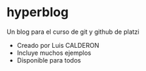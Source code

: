 # hyperblog
Un blog para el curso de git y github de platzi

* Creado por Luis CALDERON
* Incluye muchos ejemplos
* Disponible para todos
